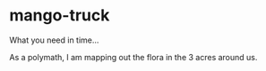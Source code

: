 # mango-truck
What you need in time...

As a polymath, I am mapping out the flora in the 3 acres around us.
